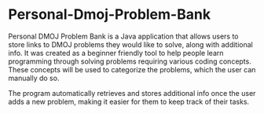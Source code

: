 # Personal-Dmoj-Problem-Bank
Personal DMOJ Problem Bank is a Java application that allows users to store links to DMOJ problems they would like to solve, along with additional info.
It was created as a beginner friendly tool to help people learn programming through solving problems requiring various coding concepts.
These concepts will be used to categorize the problems, which the user can manually do so.


The program automatically retrieves and stores additional info once the user adds a new problem, making it easier for them to keep track of their tasks.


